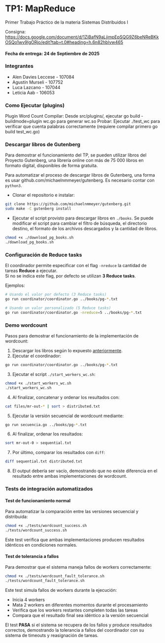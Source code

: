 # TP1: MapReduce
Primer Trabajo Práctico de la materia Sistemas Distribuidos I

Consigna: 
https://docs.google.com/document/d/1ZiBafN9aLjimpEpSQG9Z6beNReBKkOSQo1wv9lgORjo/edit?tab=t.0#heading=h.6n82hblvw465

#### Fecha de entrega: 24 de Septiembre de 2025

### Integrantes
* Alen Davies Leccese - 107084
* Agustín Murseli - 107752
* Luca Lazcano - 107044
* Leticia Aab - 106053


### Como Ejecutar (plugins)

Plugin Word Count
Compilar: Desde src/plugins/, ejecutar go build -buildmode=plugin wc.go para generar wc.so
Probar: Ejecutar ./test_wc para verificar que cuenta palabras correctamente (requiere compilar primero go build test_wc.go)

### Descargar libros de Gutenberg

Para demostrar el funcionamiento del TP, se pueden utilizar libros del Proyecto Gutenberg, una librería online con más de 75 000 libros en formato digital, disponibles de forma gratuita.

Para automatizar el proceso de descargar libros de Gutenberg, una forma es usar github.com/michaelnmmeyer/gutenberg. Es necesario contar con `python3`.

- Clonar el repositorio e instalar:

```sh
git clone https://github.com/michaelnmmeyer/gutenberg.git
sudo make -C gutenberg install
```

- Ejecutar el script provisto para descargar libros en `./books`. Se puede modificar el script para cambiar el filtro de búsqueda, el directorio destino, el formato de los archivos descargados y la cantidad de libros.

```sh
chmod +x ./download_pg_books.sh
./download_pg_books.sh
```

### Configuración de Reduce tasks

El coordinador permite especificar con el flag `-nreduce` la cantidad de tareas **Reduce** a ejecutar.  
Si no se indica este flag, por defecto se utilizan **3 Reduce tasks**.

Ejemplos:

```sh
# Usando el valor por defecto (3 Reduce tasks)
go run coordinator/coordinator.go ../books/pg-*.txt

# Usando un valor personalizado (5 Reduce tasks)
go run coordinator/coordinator.go -nreduce=5 ../books/pg-*.txt
```

### Demo wordcount

Pasos para demostrar el funcionamiento de la implementación de wordcount:

1. Descargar los libros según lo expuesto [anteriormente](#descargar-libros-de-gutenberg).
2. Ejecutar el coordinador:
   
```sh
go run coordinator/coordinator.go ../books/pg-*.txt
```

3. Ejecutar el script `./start_workers_wc.sh`:

```sh
chmod +x ./start_workers_wc.sh
./start_workers_wc.sh
```

4. Al finalizar, concatenar y ordenar los resultados con:

```sh
cat files/mr-out-* | sort > distributed.txt
```

5. Ejecutar la versión secuencial de wordcount mediante:

```sh
go run secuencia.go ../books/pg-*.txt
```

6. Al finalizar, ordenar los resultados:

```sh
sort mr-out-0 > sequential.txt
```

7. Por último, comparar los resultados con `diff`:

```sh
diff sequential.txt distributed.txt
```

8. El output debería ser vacío, demostrando que no existe diferencia en el resultado entre ambas implementaciones de wordcount.

### Tests de integración automatizados

#### Test de funcionamiento normal

Para automatizar la comparación entre las versiones secuencial y distribuida:

```sh
chmod +x ./tests/wordcount_success.sh
./tests/wordcount_success.sh
```

Este test verifica que ambas implementaciones producen resultados idénticos en condiciones normales.

#### Test de tolerancia a fallos

Para demostrar que el sistema maneja fallos de workers correctamente:

```sh
chmod +x ./tests/wordcount_fault_tolerance.sh
./tests/wordcount_fault_tolerance.sh
```

Este test simula fallos de workers durante la ejecución:
- Inicia 4 workers
- Mata 2 workers en diferentes momentos durante el procesamiento
- Verifica que los workers restantes completen todas las tareas
- Compara que el resultado final sea idéntico a la versión secuencial

El test **PASA** si el sistema se recupera de los fallos y produce resultados correctos, demostrando la tolerancia a fallos del coordinador con su sistema de timeouts y reasignación de tareas.
